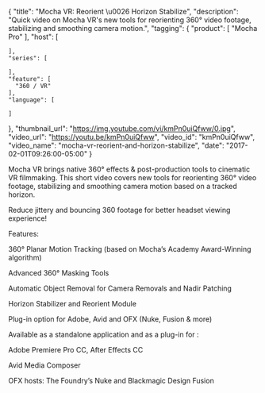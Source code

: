 {
  "title": "Mocha VR: Reorient \u0026 Horizon Stabilize",
  "description": "Quick video on Mocha VR's  new tools for reorienting 360° video footage, stabilizing and smoothing camera motion.",
  "tagging": {
    "product": [
      "Mocha Pro"
    ],
    "host": [

    ],
    "series": [

    ],
    "feature": [
      "360 / VR"
    ],
    "language": [

    ]
  },
  "thumbnail_url": "https://img.youtube.com/vi/kmPn0uiQfww/0.jpg",
  "video_url": "https://youtu.be/kmPn0uiQfww",
  "video_id": "kmPn0uiQfww",
  "video_name": "mocha-vr-reorient-and-horizon-stabilize",
  "date": "2017-02-01T09:26:00-05:00"
}

Mocha VR brings native 360° effects & post-production tools to cinematic VR filmmaking. This short video covers new tools for reorienting 360° video footage, stabilizing and smoothing camera motion based on a tracked horizon.

Reduce jittery and bouncing 360 footage for better headset viewing experience!

Features:

360° Planar Motion Tracking (based on Mocha’s Academy Award-Winning algorithm)

Advanced 360° Masking Tools

Automatic Object Removal for Camera Removals and Nadir Patching

Horizon Stabilizer and Reorient Module

Plug-in option for Adobe, Avid and OFX (Nuke, Fusion & more)

Available as a standalone application and as a plug-in for :

Adobe Premiere Pro CC, After Effects CC

Avid Media Composer

OFX hosts: The Foundry’s Nuke and Blackmagic Design Fusion
